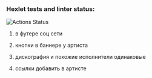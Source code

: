 ### Hexlet tests and linter status:
![Actions Status](/workflows/hexlet-check/badge.svg)



1) в футере соц сети

2) кнопки в баннере  у артиста

3) дискография и похожие исполнители одинаковые

4) ссылки добавить в артисте